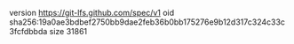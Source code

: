 version https://git-lfs.github.com/spec/v1
oid sha256:19a0ae3bdbef2750bb9dae2feb36b0bb175276e9b12d317c324c33c3fcfdbbda
size 31861
